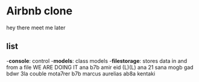 # Airbnb clone
hey there
meet me later
## list
-**console**: control
-**models**: class models
-**filestorage**: stores data in and from a file
WE ARE DOING IT
ana b7b amir eid (L)(L)
ana 21 sana mogb gad bdwr 3la couble mota7rer
b7b marcus aurelias
ab8a kentaki
